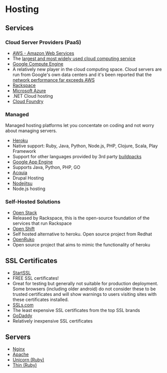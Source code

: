 # Hosting

## Services

### Cloud Server Providers (PaaS)

* [AWS - Amazon Web Services](http://aws.amazon.com)
 * The [largest and most widely used cloud computing service](http://www.businessinsider.com/amazons-aws-market-share-and-revenues-2013-8)
* [Google Compute Engine](https://cloud.google.com/products/compute-engine/)
 * A relatively new player in the cloud computing space.  Cloud servers are run from Google's own data centers and it's been reported that the [network performance far exceeds AWS](https://gigaom.com/2013/03/15/by-the-numbers-how-google-compute-engine-stacks-up-to-amazon-ec2/)
* [Rackspace](http://www.rackspace.com/)
* [Microsoft Azure](http://azure.microsoft.com/en-us/)
 * .NET Cloud hosting
* [Cloud Foundry](http://www.gopivotal.com/platform-as-a-service/pivotal-cf)

### Managed

Managed hosting platforms let you concentate on coding and not worry about managing servers.

* [Heroku](http://heroku.com/)
 * Native support: Ruby, Java, Python, Node.js, PHP, Clojure, Scala, Play Framework
 * Support for other languages provided by 3rd party [buildpacks](https://devcenter.heroku.com/articles/buildpacks)
* [Google App Engine](https://cloud.google.com/products/app-engine/)
 *  Supports Java, Python, PHP, GO
* [Acquia](http://acquia.com/)
 * Drupal Hosting
* [Nodejitsu](https://www.nodejitsu.com/)
 * Node.js hosting

### Self-Hosted Solutions

* [Open Stack](https://www.openstack.org/)
 * Released by Rackspace, this is the open-source foundation of the services that run Rackspace
* [Open Shift](https://www.openshift.com/)
 * Self hosted alternative to heroku.  Open source project from Redhat
* [OpenRuko](https://github.com/openruko)
 * Open source project that aims to mimic the functionality of heroku

## SSL Certificates

* [StartSSL](https://www.startssl.com/)
 * FREE SSL certificates!
 * Great for testing but generally not suitable for production deployment.  Some browsers (including older android) do not consider these to be trusted certificates and will show warnings to users visiting sites with these certificates installed.
* [SSLs.com](http://www.ssls.com/)
 * The least expensive SSL certificates from the top SSL brands
* [GoDaddy](http://www.godaddy.com/)
 * Relatively inexpensive SSL certificates

## Servers
* [Nginx](http://wiki.nginx.org/LearnToNginx)
* [Apache](http://httpd.apache.org/)
* [Unicorn (Ruby)](http://unicorn.bogomips.org/)
* [Thin (Ruby)](http://code.macournoyer.com/thin/)


